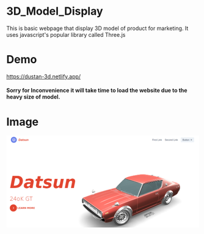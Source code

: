 # 3D_Model_Display
This is basic webpage that display 3D model of product for marketing. It uses javascript's popular library called Three.js

# Demo

https://dustan-3d.netlify.app/






#### Sorry for Inconvenience it will take time to load the website due to the heavy size of model.

# Image 

<img src="Screenshot_2020-07-30 Document.png" alt="index.html"/>

